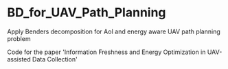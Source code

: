 # BD_for_UAV_Path_Planning
Apply Benders decomposition for AoI and energy aware UAV path planning problem

Code for the paper 'Information Freshness and Energy Optimization in UAV-assisted Data Collection'
